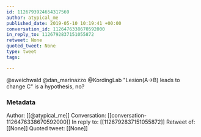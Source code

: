 ```yaml
---
id: 1126793924654317569
author: atypical_me
published_date: 2019-05-10 10:19:41 +00:00
conversation_id: 1126476338670592000
in_reply_to: 1126792837151055872
retweet: None
quoted_tweet: None
type: tweet
tags:

---
```


@sweichwald @dan_marinazzo @KordingLab "Lesion(A→B) leads to change C" is a hypothesis, no?

### Metadata

Author: [[@atypical_me]]
Conversation: [[conversation-1126476338670592000]]
In reply to: [[1126792837151055872]]
Retweet of: [[None]]
Quoted tweet: [[None]]
